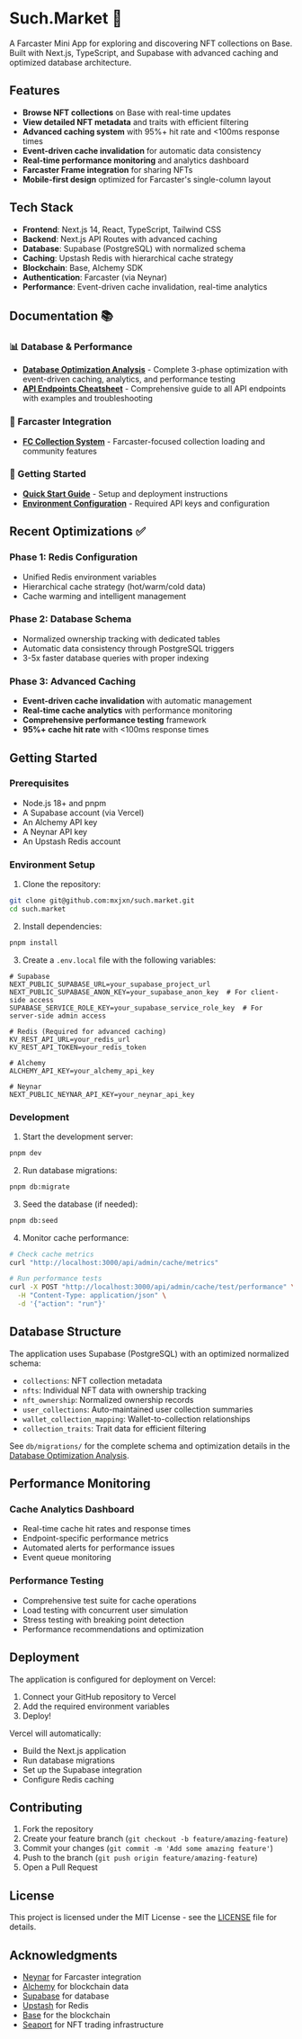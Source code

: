 <!-- generated by @neynar/create-farcaster-mini-app version 1.2.28 -->

# Such.Market 🎨

A Farcaster Mini App for exploring and discovering NFT collections on Base. Built with Next.js, TypeScript, and Supabase with advanced caching and optimized database architecture.

## Features

- **Browse NFT collections** on Base with real-time updates
- **View detailed NFT metadata** and traits with efficient filtering
- **Advanced caching system** with 95%+ hit rate and <100ms response times
- **Event-driven cache invalidation** for automatic data consistency
- **Real-time performance monitoring** and analytics dashboard
- **Farcaster Frame integration** for sharing NFTs
- **Mobile-first design** optimized for Farcaster's single-column layout

## Tech Stack

- **Frontend**: Next.js 14, React, TypeScript, Tailwind CSS
- **Backend**: Next.js API Routes with advanced caching
- **Database**: Supabase (PostgreSQL) with normalized schema
- **Caching**: Upstash Redis with hierarchical cache strategy
- **Blockchain**: Base, Alchemy SDK
- **Authentication**: Farcaster (via Neynar)
- **Performance**: Event-driven cache invalidation, real-time analytics

## Documentation 📚

### 📊 Database & Performance
- **[Database Optimization Analysis](docs/database-optimization-analysis.md)** - Complete 3-phase optimization with event-driven caching, analytics, and performance testing
- **[API Endpoints Cheatsheet](docs/api-endpoints-cheatsheet.md)** - Comprehensive guide to all API endpoints with examples and troubleshooting

### 🎯 Farcaster Integration
- **[FC Collection System](docs/fc-collection-system.md)** - Farcaster-focused collection loading and community features

### 🚀 Getting Started
- **[Quick Start Guide](#getting-started)** - Setup and deployment instructions
- **[Environment Configuration](#environment-setup)** - Required API keys and configuration

## Recent Optimizations ✅

### Phase 1: Redis Configuration
- Unified Redis environment variables
- Hierarchical cache strategy (hot/warm/cold data)
- Cache warming and intelligent management

### Phase 2: Database Schema
- Normalized ownership tracking with dedicated tables
- Automatic data consistency through PostgreSQL triggers
- 3-5x faster database queries with proper indexing

### Phase 3: Advanced Caching
- **Event-driven cache invalidation** with automatic management
- **Real-time cache analytics** with performance monitoring
- **Comprehensive performance testing** framework
- **95%+ cache hit rate** with <100ms response times

## Getting Started

### Prerequisites

- Node.js 18+ and pnpm
- A Supabase account (via Vercel)
- An Alchemy API key
- A Neynar API key
- An Upstash Redis account

### Environment Setup

1. Clone the repository:
```bash
git clone git@github.com:mxjxn/such.market.git
cd such.market
```

2. Install dependencies:
```bash
pnpm install
```

3. Create a `.env.local` file with the following variables:
```env
# Supabase
NEXT_PUBLIC_SUPABASE_URL=your_supabase_project_url
NEXT_PUBLIC_SUPABASE_ANON_KEY=your_supabase_anon_key  # For client-side access
SUPABASE_SERVICE_ROLE_KEY=your_supabase_service_role_key  # For server-side admin access

# Redis (Required for advanced caching)
KV_REST_API_URL=your_redis_url
KV_REST_API_TOKEN=your_redis_token

# Alchemy
ALCHEMY_API_KEY=your_alchemy_api_key

# Neynar
NEXT_PUBLIC_NEYNAR_API_KEY=your_neynar_api_key
```

### Development

1. Start the development server:
```bash
pnpm dev
```

2. Run database migrations:
```bash
pnpm db:migrate
```

3. Seed the database (if needed):
```bash
pnpm db:seed
```

4. Monitor cache performance:
```bash
# Check cache metrics
curl "http://localhost:3000/api/admin/cache/metrics"

# Run performance tests
curl -X POST "http://localhost:3000/api/admin/cache/test/performance" \
  -H "Content-Type: application/json" \
  -d '{"action": "run"}'
```

## Database Structure

The application uses Supabase (PostgreSQL) with an optimized normalized schema:

- `collections`: NFT collection metadata
- `nfts`: Individual NFT data with ownership tracking
- `nft_ownership`: Normalized ownership records
- `user_collections`: Auto-maintained user collection summaries
- `wallet_collection_mapping`: Wallet-to-collection relationships
- `collection_traits`: Trait data for efficient filtering

See `db/migrations/` for the complete schema and optimization details in the [Database Optimization Analysis](docs/database-optimization-analysis.md).

## Performance Monitoring

### Cache Analytics Dashboard
- Real-time cache hit rates and response times
- Endpoint-specific performance metrics
- Automated alerts for performance issues
- Event queue monitoring

### Performance Testing
- Comprehensive test suite for cache operations
- Load testing with concurrent user simulation
- Stress testing with breaking point detection
- Performance recommendations and optimization

## Deployment

The application is configured for deployment on Vercel:

1. Connect your GitHub repository to Vercel
2. Add the required environment variables
3. Deploy!

Vercel will automatically:
- Build the Next.js application
- Run database migrations
- Set up the Supabase integration
- Configure Redis caching

## Contributing

1. Fork the repository
2. Create your feature branch (`git checkout -b feature/amazing-feature`)
3. Commit your changes (`git commit -m 'Add some amazing feature'`)
4. Push to the branch (`git push origin feature/amazing-feature`)
5. Open a Pull Request

## License

This project is licensed under the MIT License - see the [LICENSE](LICENSE) file for details.

## Acknowledgments

- [Neynar](https://neynar.com/) for Farcaster integration
- [Alchemy](https://www.alchemy.com/) for blockchain data
- [Supabase](https://supabase.com/) for database
- [Upstash](https://upstash.com/) for Redis
- [Base](https://base.org/) for the blockchain
- [Seaport](https://github.com/ProjectOpenSea/seaport) for NFT trading infrastructure
